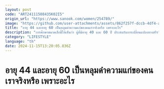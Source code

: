 ```yaml
---
layout: post
code: "ART24111508435K02I5"
origin_url: "https://www.sanook.com/women/254789/"
image: "https://github.com/user-attachments/assets/862f257f-dccb-4df4-a288-5e19e36f7b85"
title: "อายุ 44 และอายุ 60 เป็นหลุมดำความแก่ของคนเราจริงหรือ เพราะอะไร"
description: "การศึกษาขนาดเล็กชี้ให้เห็นว่า ผู้ที่มีอายุ 40 และ 60 ปี ประสบกับการเปลี่ยนแปลงทางสรีรวิทยาที่สำคัญ"
category: "LIFESTYLE"
language: "th"
date: 2024-11-15T13:20:05.836Z
---
```


# อายุ 44 และอายุ 60 เป็นหลุมดำความแก่ของคนเราจริงหรือ เพราะอะไร